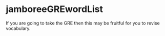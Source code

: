 # jamboreeGREwordList
If you are going to take the GRE then this may be fruitful for you to revise vocabulary.
